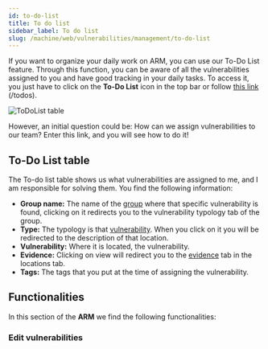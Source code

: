 ```yaml
---
id: to-do-list
title: To do list
sidebar_label: To do list
slug: /machine/web/vulnerabilities/management/to-do-list
---
```


If you want to organize your daily
work on ARM, you can use our To-Do
List feature.
Through this function, you can be
aware of all the vulnerabilities
assigned to you and have good
tracking in your daily tasks.
To access it, you just have to
click on the **To-Do List** icon
in the top bar or follow
[this link](https://app.fluidattacks.com/todos)
(/todos).

![ToDoList table](https://res.cloudinary.com/fluid-attacks/image/upload/v1664998109/docs/web/vulnerabilities/management/todolist.png)

However,
an initial question could be:
How can we assign vulnerabilities
to our team?
Enter this link,
and you will see how to do it!

## To-Do List table

The To-do list table shows
us what vulnerabilities
are assigned to me,
and I am responsible
for solving them.
You find the following information:

- **Group name:**
  The name of the [group](/machine/web/groups)
  where that specific
  vulnerability is found,
  clicking on it redirects you
  to the vulnerability
  typology tab of the group.
- **Type:**
  The typology is that [vulnerability](/criteria/vulnerabilities/).
  When you click on it you
  will be redirected to the
  description of that location.
- **Vulnerability:**
  Where it is located,
  the vulnerability.
- **Evidence:**
  Clicking on view will
  redirect you to the
  [evidence](/machine/web/vulnerabilities/management/vulnerability-description#evidence)
  tab in the locations tab.
- **Tags:**
  The tags that you put at the
  time of assigning the vulnerability.

## Functionalities

In this section of the **ARM**
we find the following functionalities:

### Edit vulnerabilities
